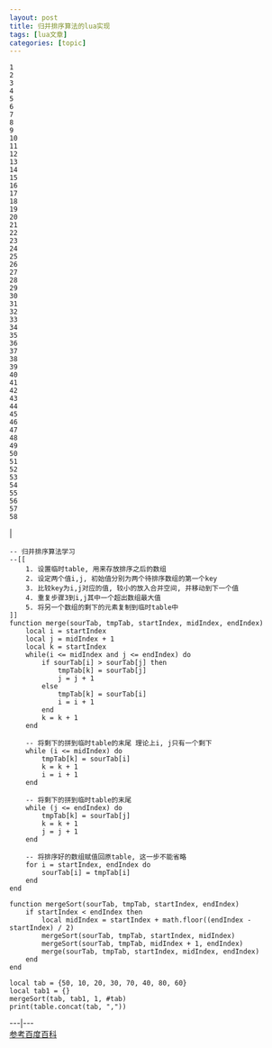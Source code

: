 ```yaml
---
layout: post
title: 归并排序算法的lua实现 
tags: [lua文章]
categories: [topic]
---
```


    1  
    2  
    3  
    4  
    5  
    6  
    7  
    8  
    9  
    10  
    11  
    12  
    13  
    14  
    15  
    16  
    17  
    18  
    19  
    20  
    21  
    22  
    23  
    24  
    25  
    26  
    27  
    28  
    29  
    30  
    31  
    32  
    33  
    34  
    35  
    36  
    37  
    38  
    39  
    40  
    41  
    42  
    43  
    44  
    45  
    46  
    47  
    48  
    49  
    50  
    51  
    52  
    53  
    54  
    55  
    56  
    57  
    58  
    

|

    
    
      
    -- 归并排序算法学习  
    --[[  
    	1. 设置临时table, 用来存放排序之后的数组  
    	2. 设定两个值i,j, 初始值分别为两个待排序数组的第一个key  
    	3. 比较key为i,j对应的值, 较小的放入合并空间, 并移动到下一个值  
    	4. 重复步骤3到i,j其中一个超出数组最大值  
    	5. 将另一个数组的剩下的元素复制到临时table中  
    ]]  
    function merge(sourTab, tmpTab, startIndex, midIndex, endIndex)  
    	local i = startIndex  
    	local j = midIndex + 1  
    	local k = startIndex  
    	while(i <= midIndex and j <= endIndex) do  
    		if sourTab[i] > sourTab[j] then   
    			tmpTab[k] = sourTab[j]  
    			j = j + 1  
    		else  
    			tmpTab[k] = sourTab[i]  
    			i = i + 1  
    		end  
    		k = k + 1  
    	end  
      
    	-- 将剩下的拼到临时table的末尾 理论上i, j只有一个剩下  
    	while (i <= midIndex) do  
    		tmpTab[k] = sourTab[i]  
    		k = k + 1  
    		i = i + 1  
    	end  
      
    	-- 将剩下的拼到临时table的末尾  
    	while (j <= endIndex) do  
    		tmpTab[k] = sourTab[j]  
    		k = k + 1  
    		j = j + 1  
    	end  
      
    	-- 将排序好的数组赋值回原table, 这一步不能省略  
    	for i = startIndex, endIndex do  
    		sourTab[i] = tmpTab[i]  
    	end  
    end  
      
    function mergeSort(sourTab, tmpTab, startIndex, endIndex)  
    	if startIndex < endIndex then   
    		local midIndex = startIndex + math.floor((endIndex - startIndex) / 2)  
    		mergeSort(sourTab, tmpTab, startIndex, midIndex)  
    		mergeSort(sourTab, tmpTab, midIndex + 1, endIndex)  
    		merge(sourTab, tmpTab, startIndex, midIndex, endIndex)  
    	end  
    end  
      
    local tab = {50, 10, 20, 30, 70, 40, 80, 60}  
    local tab1 = {}  
    mergeSort(tab, tab1, 1, #tab)  
    print(table.concat(tab, ","))  
      
      
  
---|---  
[参考百度百科](https://baike.baidu.com/item/归并排序)